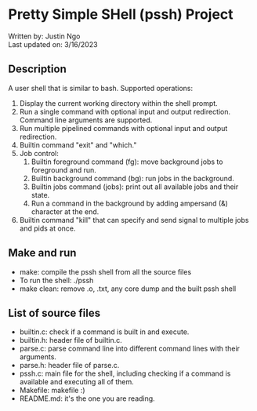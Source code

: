 # Pretty Simple SHell (pssh) Project

Written by: Justin Ngo <br />
Last updated on: 3/16/2023 <br />

## Description
A user shell that is similar to bash. Supported operations:
1. Display the current working directory within the shell prompt.
2. Run a single command with optional input and output redirection. Command line arguments are supported.
3. Run multiple pipelined commands with optional input and output redirection.
4. Builtin command "exit" and "which."
5. Job control:
	1. Builtin foreground command (fg): move background jobs to foreground and run.
	2. Builtin background command (bg): run jobs in the background.
	3. Builtin jobs command (jobs): print out all available jobs and their state.
	4. Run a command in the background by adding ampersand (&) character at the end.
6. Builtin command "kill" that can specify and send signal to multiple jobs and pids at once.


## Make and run
* make: compile the pssh shell from all the source files
* To run the shell: ./pssh
* make clean: remove .o, .txt, any core dump and the built pssh shell  


## List of source files 
* builtin.c: check if a command is built in and execute.
* builtin.h: header file of builtin.c.
* parse.c: parse command line into different command lines with their arguments.
* parse.h: header file of parse.c.
* pssh.c: main file for the shell, including checking if a command is available and executing all of them.
* Makefile: makefile :)
* README.md: it's the one you are reading. 

